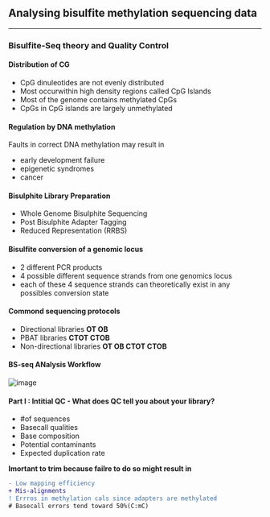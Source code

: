 ## Analysing bisulfite methylation sequencing data

---

### Bisulfite-Seq theory and Quality Control

#### Distribution of CG
- CpG dinuleotides are not evenly distributed
- Most occurwithin high density regions called CpG Islands
- Most of the genome contains methylated CpGs
- CpGs in CpG islands are largely unmethylated

#### Regulation by DNA methylation
Faults in correct DNA methylation may result in
- early development failure
- epigenetic syndromes
- cancer

#### Bisulphite Library Preparation
- Whole Genome Bisulphite Sequencing
- Post Bisulphite Adapter Tagging
- Reduced Representation (RRBS)

#### Bisulfite conversion of a genomic locus
- 2 different PCR products
- 4 possible different sequence strands from one genomics locus
- each of these 4 sequence strands can theoretically exist in any possibles conversion state

#### Commond sequencing protocols
- Directional libraries **OT OB**
- PBAT libraries **CTOT CTOB**
- Non-directional libraries **OT OB CTOT CTOB**

#### BS-seq ANalysis Workflow
![image](https://user-images.githubusercontent.com/104820908/168039076-dd98c6a0-d9cd-4945-9955-303ee542926b.png)

#### Part I : Intitial QC - What does QC tell you about your library?
- #of sequences
- Basecall qualities
- Base composition
- Potential contaminants
- Expected duplication rate

**Imortant to trim because failre to do so might result in**
``` diff
- Low mapping efficiency
+ Mis-alignments
! Errros in methylation cals since adapters are methylated
# Basecall errors tend toward 50%(C:mC)
```
